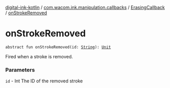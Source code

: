[digital-ink-kotlin](../../index.md) / [com.wacom.ink.manipulation.callbacks](../index.md) / [ErasingCallback](index.md) / [onStrokeRemoved](./on-stroke-removed.md)

# onStrokeRemoved

`abstract fun onStrokeRemoved(id: `[`String`](https://kotlinlang.org/api/latest/jvm/stdlib/kotlin/-string/index.html)`): `[`Unit`](https://kotlinlang.org/api/latest/jvm/stdlib/kotlin/-unit/index.html)

Fired when a stroke is removed.

### Parameters

`id` - Int The ID of the removed stroke